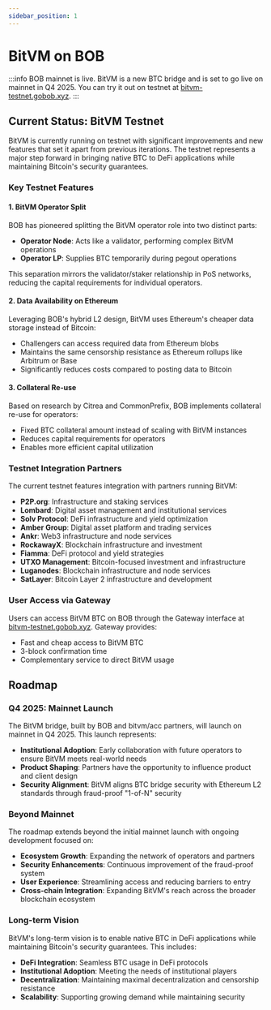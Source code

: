 ```yaml
---
sidebar_position: 1
---
```


# BitVM on BOB

:::info
BOB mainnet is live. BitVM is a new BTC bridge and is set to go live on mainnet in Q4 2025. You can try it out on testnet at [bitvm-testnet.gobob.xyz](https://bitvm-testnet.gobob.xyz/en).
:::

## Current Status: BitVM Testnet

BitVM is currently running on testnet with significant improvements and new features that set it apart from previous iterations. The testnet represents a major step forward in bringing native BTC to DeFi applications while maintaining Bitcoin's security guarantees.

### Key Testnet Features

#### 1. **BitVM Operator Split**
BOB has pioneered splitting the BitVM operator role into two distinct parts:
- **Operator Node**: Acts like a validator, performing complex BitVM operations
- **Operator LP**: Supplies BTC temporarily during pegout operations

This separation mirrors the validator/staker relationship in PoS networks, reducing the capital requirements for individual operators.

#### 2. **Data Availability on Ethereum**
Leveraging BOB's hybrid L2 design, BitVM uses Ethereum's cheaper data storage instead of Bitcoin:
- Challengers can access required data from Ethereum blobs
- Maintains the same censorship resistance as Ethereum rollups like Arbitrum or Base
- Significantly reduces costs compared to posting data to Bitcoin

#### 3. **Collateral Re-use**
Based on research by Citrea and CommonPrefix, BOB implements collateral re-use for operators:
- Fixed BTC collateral amount instead of scaling with BitVM instances
- Reduces capital requirements for operators
- Enables more efficient capital utilization

### Testnet Integration Partners

The current testnet features integration with partners running BitVM:
- **P2P.org**: Infrastructure and staking services
- **Lombard**: Digital asset management and institutional services
- **Solv Protocol**: DeFi infrastructure and yield optimization
- **Amber Group**: Digital asset platform and trading services
- **Ankr**: Web3 infrastructure and node services
- **RockawayX**: Blockchain infrastructure and investment
- **Fiamma**: DeFi protocol and yield strategies
- **UTXO Management**: Bitcoin-focused investment and infrastructure
- **Luganodes**: Blockchain infrastructure and node services
- **SatLayer**: Bitcoin Layer 2 infrastructure and development

### User Access via Gateway

Users can access BitVM BTC on BOB through the Gateway interface at [bitvm-testnet.gobob.xyz](https://bitvm-testnet.gobob.xyz/en). Gateway provides:
- Fast and cheap access to BitVM BTC
- 3-block confirmation time
- Complementary service to direct BitVM usage

## Roadmap

### Q4 2025: Mainnet Launch

The BitVM bridge, built by BOB and bitvm/acc partners, will launch on mainnet in Q4 2025. This launch represents:

- **Institutional Adoption**: Early collaboration with future operators to ensure BitVM meets real-world needs
- **Product Shaping**: Partners have the opportunity to influence product and client design
- **Security Alignment**: BitVM aligns BTC bridge security with Ethereum L2 standards through fraud-proof "1-of-N" security

### Beyond Mainnet

The roadmap extends beyond the initial mainnet launch with ongoing development focused on:

- **Ecosystem Growth**: Expanding the network of operators and partners
- **Security Enhancements**: Continuous improvement of the fraud-proof system
- **User Experience**: Streamlining access and reducing barriers to entry
- **Cross-chain Integration**: Expanding BitVM's reach across the broader blockchain ecosystem

### Long-term Vision

BitVM's long-term vision is to enable native BTC in DeFi applications while maintaining Bitcoin's security guarantees. This includes:

- **DeFi Integration**: Seamless BTC usage in DeFi protocols
- **Institutional Adoption**: Meeting the needs of institutional players
- **Decentralization**: Maintaining maximal decentralization and censorship resistance
- **Scalability**: Supporting growing demand while maintaining security

